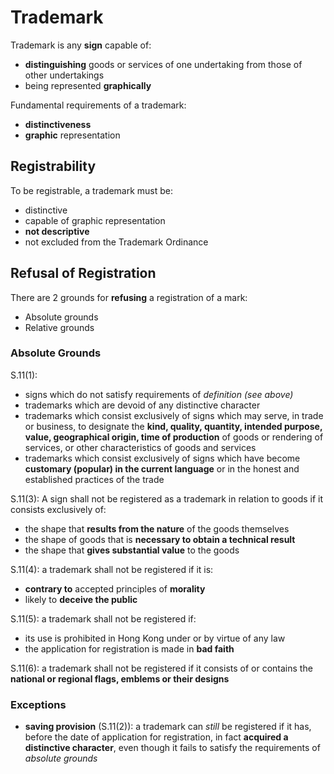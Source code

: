 # Trademark

Trademark is any **sign** capable of:

- **distinguishing** goods or services of one undertaking from those of other undertakings
- being represented **graphically**

Fundamental requirements of a trademark:

- **distinctiveness**
- **graphic** representation

## Registrability

To be registrable, a trademark must be:

- distinctive
- capable of graphic representation
- **not descriptive**
- not excluded from the Trademark Ordinance

## Refusal of Registration

There are 2 grounds for **refusing** a registration of a mark:

- Absolute grounds
- Relative grounds

### Absolute Grounds

S.11(1):

- signs which do not satisfy requirements of _definition (see above)_
- trademarks which are devoid of any distinctive character
- trademarks which consist exclusively of signs which may serve, in trade or business, to designate the **kind, quality, quantity, intended purpose, value, geographical origin, time of production** of goods or rendering of services, or other characteristics of goods and services
- trademarks which consist exclusively of signs which have become **customary (popular) in the current language** or in the honest and established practices of the trade

S.11(3): A sign shall not be registered as a trademark in relation to goods if it consists exclusively of:

- the shape that **results from the nature** of the goods themselves
- the shape of goods that is **necessary to obtain a technical result**
- the shape that **gives substantial value** to the goods

S.11(4): a trademark shall not be registered if it is:

- **contrary to** accepted principles of **morality**
- likely to **deceive the public**

S.11(5): a trademark shall not be registered if:

- its use is prohibited in Hong Kong under or by virtue of any law
- the application for registration is made in **bad faith**

S.11(6): a trademark shall not be registered if it consists of or contains the **national or regional flags, emblems or their designs**

### Exceptions

- **saving provision** (S.11(2)): a trademark can _still_ be registered if it has, before the date of application for registration, in fact **acquired a distinctive character**, even though it fails to satisfy the requirements of _absolute grounds_
